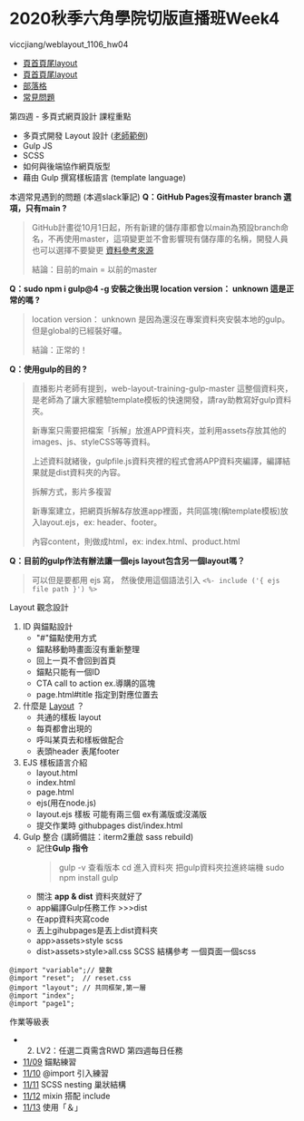 # 2020秋季六角學院切版直播班Week4
viccjiang/weblayout_1106_hw04

* [頁首頁尾layout](https://viccjiang.github.io/weblayout_1106_hw04/index.html)
* [頁首頁尾layout](https://viccjiang.github.io/weblayout_1106_hw04/layout.html)
* [部落格](https://viccjiang.github.io/weblayout_1106_hw04/blog.html)
* [常見問題](https://viccjiang.github.io/weblayout_1106_hw04/faq.html)

第四週 - 多頁式網頁設計 課程重點
* 多頁式開發 Layout 設計 ([老師範例](https://cacoo.com/diagrams/G4ML24CopC3t8VZX/CD531))
* Gulp JS
* SCSS
* 如何與後端協作網頁版型
* 藉由 Gulp 撰寫樣板語言 (template language)

本週常見遇到的問題 (本週slack筆記)
**Q：GitHub Pages沒有master branch 選項，只有main ?** 
> GitHub計畫從10月1日起，所有新建的儲存庫都會以main為預設branch命名，不再使用master，這項變更並不會影響現有儲存庫的名稱，開發人員也可以選擇不要變更 [資料參考來源](https://www.ithome.com.tw/news/140094)
> 
> 結論：目前的main = 以前的master
> 
**Q：sudo npm i gulp@4 -g 安裝之後出現 location version： unknown 這是正常的嗎 ?**
> location version： unknown 是因為還沒在專案資料夾安裝本地的gulp。但是global的已經裝好囉。
> 
> 結論：正常的！
> 
**Q：使用gulp的目的 ?**

> 直播影片老師有提到，web-layout-training-gulp-master 這整個資料夾，是老師為了讓大家體驗template模板的快速開發，請ray助教寫好gulp資料夾。
> 
> 新專案只需要把檔案「拆解」放進APP資料夾，並利用assets存放其他的images、js、styleCSS等等資料。
> 
> 上述資料就緒後，gulpfile.js資料夾裡的程式會將APP資料夾編譯，編譯結果就是dist資料夾的內容。
> 
> 拆解方式，影片多複習[]()
> 
> 新專案建立，把網頁拆解&存放進app裡面，共同區塊(稱template模板)放入layout.ejs，ex: header、footer。
> 
> 內容content，則做成html，ex: index.html、product.html
> 
**Q：目前的gulp作法有辦法讓一個ejs layout包含另一個layout嗎？**
> 可以但是要都用 ejs 寫， 然後使用這個語法引入
> `<%- include ('{ ejs file path }') %> `
> 
Layout 觀念設計
1. ID 與錨點設計
    *    "#"錨點使用方式
    *    錨點移動時畫面沒有重新整理
    *    回上一頁不會回到首頁
    *    錨點只能有一個ID
    *    CTA call to action ex.導購的區塊
    *    page.html#title 指定到對應位置去
3. 什麼是 [Layout](https://cacoo.com/diagrams/fWdDuMY0WrfI0im7/CD531) ？ 
    *    共通的樣板 layout
    *    每頁都會出現的
    *    呼叫某頁去和樣板做配合 
    *    表頭header 表尾footer
5. EJS 樣板語言介紹
    * layout.html
    * index.html
    * page.html
    * ejs(用在node.js)
    * layout.ejs 樣板 可能有兩三個 ex有滿版或沒滿版
    * 提交作業時 githubpages  dist/index.html
7. Gulp 整合 (講師備註：iterm2重啟 sass rebuild)
    * 記住**Gulp 指令**
        >   gulp -v 查看版本
        >   cd 進入資料夾 把gulp資料夾拉進終端機
        >   sudo npm install
        >   gulp 
    * 關注 **app & dist** 資料夾就好了
    * app編譯Gulp任務工作 >>>dist
    * 在app資料夾寫code
    * 丟上gihubpages是丟上dist資料夾
    * app>assets>style     scss
    * dist>assets>style>all.css
SCSS 結構參考
一個頁面一個scss
```
@import "variable";// 變數  
@import "reset";  // reset.css  
@import "layout"; // 共同框架,第一層
@import "index";     
@import "page1";     

```
作業等級表
* 2. LV2：任選二頁需含RWD
第四週每日任務
* [11/09](https://codepen.io/viccjiang/pen/VwjEKdz) 錨點練習
* [11/10](https://codepen.io/viccjiang/pen/mdEzoYr) @import 引入練習
* [11/11](https://codepen.io/viccjiang/pen/eYzQyGo) SCSS nesting 巢狀結構
* [11/12](https://codepen.io/viccjiang/pen/oNLJxGe) mixin 搭配 include
* [11/13](https://codepen.io/viccjiang/pen/PozXVoO) 使用「＆」

